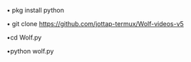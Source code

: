 • pkg install python 

• git clone https://github.com/jottap-termux/Wolf-videos-v5

•cd Wolf.py

•python wolf.py
